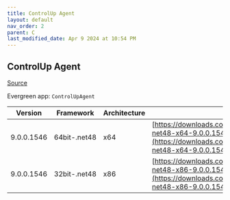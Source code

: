 ```yaml
---
title: ControlUp Agent
layout: default
nav_order: 2
parent: C
last_modified_date: Apr 9 2024 at 10:54 PM
---
```


## ControlUp Agent

[Source](https://www.controlup.com/products/controlup/agent/)

Evergreen app: `ControlUpAgent`

| Version    | Framework    | Architecture | URI                                                                                                                                                                                                |
| ---------- | ------------ | ------------ | -------------------------------------------------------------------------------------------------------------------------------------------------------------------------------------------------- |
| 9.0.0.1546 | 64bit-.net48 | x64          | [https://downloads.controlup.com/agent/9.0.0.1546/ControlUpAgent-net48-x64-9.0.0.1546-signed.msi](https://downloads.controlup.com/agent/9.0.0.1546/ControlUpAgent-net48-x64-9.0.0.1546-signed.msi) |
| 9.0.0.1546 | 32bit-.net48 | x86          | [https://downloads.controlup.com/agent/9.0.0.1546/ControlUpAgent-net48-x86-9.0.0.1546-signed.msi](https://downloads.controlup.com/agent/9.0.0.1546/ControlUpAgent-net48-x86-9.0.0.1546-signed.msi) |
